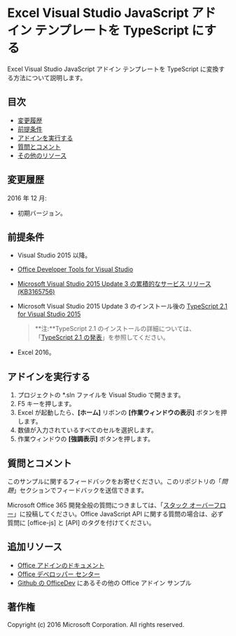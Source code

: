# <a name="typescripting-visual-studio-excel-javascript-add-in-template"></a>Excel Visual Studio JavaScript アドイン テンプレートを TypeScript にする

Excel Visual Studio JavaScript アドイン テンプレートを TypeScript に変換する方法について説明します。 

## <a name="table-of-contents"></a>目次
* [変更履歴](#change-history)
* [前提条件](#prerequisites)
* [アドインを実行する](#test-the-add-in)
* [質問とコメント](#questions-and-comments)
* [その他のリソース](#additional-resources)

## <a name="change-history"></a>変更履歴

2016 年 12 月:

* 初期バージョン。

## <a name="prerequisites"></a>前提条件

* Visual Studio 2015 以降。
* [Office Developer Tools for Visual Studio](https://www.visualstudio.com/en-us/features/office-tools-vs.aspx)
* [Microsoft Visual Studio 2015 Update 3 の累積的なサービス リリース (KB3165756)](https://msdn.microsoft.com/en-us/library/mt752379.aspx)
* Microsoft Visual Studio 2015 Update 3 のインストール後の [TypeScript 2.1 for Visual Studio 2015](http://download.microsoft.com/download/6/D/8/6D8381B0-03C1-4BD2-AE65-30FF0A4C62DA/TS2.1-dev14update3-20161206.2/TypeScript_Dev14Full.exe)

   > **注:**TypeScript 2.1 のインストールの詳細については、「[TypeScript 2.1 の発表](https://blogs.msdn.microsoft.com/typescript/2016/12/07/announcing-typescript-2-1/)」を参照してください。

* Excel 2016。

## <a name="run-the-add-in"></a>アドインを実行する

1. プロジェクトの *.sln ファイルを Visual Studio で開きます。
2. F5 キーを押します。
3. Excel が起動したら、**[ホーム]** リボンの **[作業ウィンドウの表示]** ボタンを押します。
5. 数値が入力されているすべてのセルを選択します。
6. 作業ウィンドウの **[強調表示]** ボタンを押します。 

## <a name="questions-and-comments"></a>質問とコメント

このサンプルに関するフィードバックをお寄せください。このリポジトリの「*問題*」セクションでフィードバックを送信できます。

Microsoft Office 365 開発全般の質問につきましては、「[スタック オーバーフロー](http://stackoverflow.com/questions/tagged/office-js+API)」に投稿してください。Office JavaScript API に関する質問の場合は、必ず質問に [office-js] と [API] のタグを付けてください。

## <a name="additional-resources"></a>追加リソース

* [Office アドインのドキュメント](https://msdn.microsoft.com/en-us/library/office/jj220060.aspx)
* [Office デベロッパー センター](http://dev.office.com/)
* [Github の OfficeDev](https://github.com/officedev) にあるその他の Office アドイン サンプル

## <a name="copyright"></a>著作権
Copyright (c) 2016 Microsoft Corporation. All rights reserved.

